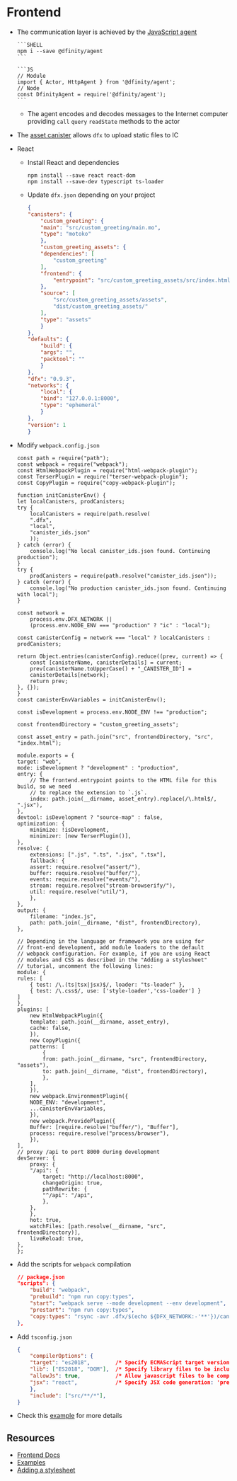 # Frontend

-   The communication layer is achieved by the [JavaScript agent](https://www.npmjs.com/package/@dfinity/agent)

        ```SHELL
        npm i --save @dfinity/agent
        ```

        ```JS
        // Module
        import { Actor, HttpAgent } from '@dfinity/agent';
        // Node
        const DfinityAgent = require('@dfinity/agent');
        ```

    -   The agent encodes and decodes messages to the Internet computer providing `call` `query` `readState` methods to the actor

-   The [asset canister](https://github.com/dfinity/sdk/tree/master/src/canisters/frontend/ic-frontend-canister) allows `dfx` to upload static files to IC
-   React

    -   Install React and dependencies

        ```SHELL
        npm install --save react react-dom
        npm install --save-dev typescript ts-loader
        ```

    -   Update `dfx.json` depending on your project

        ```JSON
        {
        "canisters": {
            "custom_greeting": {
            "main": "src/custom_greeting/main.mo",
            "type": "motoko"
            },
            "custom_greeting_assets": {
            "dependencies": [
                "custom_greeting"
            ],
            "frontend": {
                "entrypoint": "src/custom_greeting_assets/src/index.html"
            },
            "source": [
                "src/custom_greeting_assets/assets",
                "dist/custom_greeting_assets/"
            ],
            "type": "assets"
            }
        },
        "defaults": {
            "build": {
            "args": "",
            "packtool": ""
            }
        },
        "dfx": "0.9.3",
        "networks": {
            "local": {
            "bind": "127.0.0.1:8000",
            "type": "ephemeral"
            }
        },
        "version": 1
        }
        ```

-   Modify `webpack.config.json`

    ```JS
    const path = require("path");
    const webpack = require("webpack");
    const HtmlWebpackPlugin = require("html-webpack-plugin");
    const TerserPlugin = require("terser-webpack-plugin");
    const CopyPlugin = require("copy-webpack-plugin");

    function initCanisterEnv() {
    let localCanisters, prodCanisters;
    try {
        localCanisters = require(path.resolve(
        ".dfx",
        "local",
        "canister_ids.json"
        ));
    } catch (error) {
        console.log("No local canister_ids.json found. Continuing production");
    }
    try {
        prodCanisters = require(path.resolve("canister_ids.json"));
    } catch (error) {
        console.log("No production canister_ids.json found. Continuing with local");
    }

    const network =
        process.env.DFX_NETWORK ||
        (process.env.NODE_ENV === "production" ? "ic" : "local");

    const canisterConfig = network === "local" ? localCanisters : prodCanisters;

    return Object.entries(canisterConfig).reduce((prev, current) => {
        const [canisterName, canisterDetails] = current;
        prev[canisterName.toUpperCase() + "_CANISTER_ID"] =
        canisterDetails[network];
        return prev;
    }, {});
    }
    const canisterEnvVariables = initCanisterEnv();

    const isDevelopment = process.env.NODE_ENV !== "production";

    const frontendDirectory = "custom_greeting_assets";

    const asset_entry = path.join("src", frontendDirectory, "src", "index.html");

    module.exports = {
    target: "web",
    mode: isDevelopment ? "development" : "production",
    entry: {
        // The frontend.entrypoint points to the HTML file for this build, so we need
        // to replace the extension to `.js`.
        index: path.join(__dirname, asset_entry).replace(/\.html$/, ".jsx"),
    },
    devtool: isDevelopment ? "source-map" : false,
    optimization: {
        minimize: !isDevelopment,
        minimizer: [new TerserPlugin()],
    },
    resolve: {
        extensions: [".js", ".ts", ".jsx", ".tsx"],
        fallback: {
        assert: require.resolve("assert/"),
        buffer: require.resolve("buffer/"),
        events: require.resolve("events/"),
        stream: require.resolve("stream-browserify/"),
        util: require.resolve("util/"),
        },
    },
    output: {
        filename: "index.js",
        path: path.join(__dirname, "dist", frontendDirectory),
    },

    // Depending in the language or framework you are using for
    // front-end development, add module loaders to the default
    // webpack configuration. For example, if you are using React
    // modules and CSS as described in the "Adding a stylesheet"
    // tutorial, uncomment the following lines:
    module: {
    rules: [
        { test: /\.(ts|tsx|jsx)$/, loader: "ts-loader" },
        { test: /\.css$/, use: ['style-loader','css-loader'] }
    ]
    },
    plugins: [
        new HtmlWebpackPlugin({
        template: path.join(__dirname, asset_entry),
        cache: false,
        }),
        new CopyPlugin({
        patterns: [
            {
            from: path.join(__dirname, "src", frontendDirectory, "assets"),
            to: path.join(__dirname, "dist", frontendDirectory),
            },
        ],
        }),
        new webpack.EnvironmentPlugin({
        NODE_ENV: "development",
        ...canisterEnvVariables,
        }),
        new webpack.ProvidePlugin({
        Buffer: [require.resolve("buffer/"), "Buffer"],
        process: require.resolve("process/browser"),
        }),
    ],
    // proxy /api to port 8000 during development
    devServer: {
        proxy: {
        "/api": {
            target: "http://localhost:8000",
            changeOrigin: true,
            pathRewrite: {
            "^/api": "/api",
            },
        },
        },
        hot: true,
        watchFiles: [path.resolve(__dirname, "src", frontendDirectory)],
        liveReload: true,
    },
    };
    ```

-   Add the scripts for `webpack` compilation

    ```JSON
    // package.json
    "scripts": {
        "build": "webpack",
        "prebuild": "npm run copy:types",
        "start": "webpack serve --mode development --env development",
        "prestart": "npm run copy:types",
        "copy:types": "rsync -avr .dfx/$(echo ${DFX_NETWORK:-'**'})/canisters/** --exclude='assets/' --exclude='idl/' --exclude='*.wasm' --exclude='*.most' --delete src/declarations"
    },
    ```

-   Add `tsconfig.json`

    ```JSON
    {
        "compilerOptions": {
        "target": "es2018",        /* Specify ECMAScript target version: 'ES3' (default), 'ES5', 'ES2015', 'ES2016', 'ES2017', 'ES2018', 'ES2019' or 'ESNEXT'. */
        "lib": ["ES2018", "DOM"],  /* Specify library files to be included in the compilation. */
        "allowJs": true,           /* Allow javascript files to be compiled. */
        "jsx": "react",            /* Specify JSX code generation: 'preserve', 'react-native', or 'react'. */
        },
        "include": ["src/**/*"],
    }
    ```

-   Check this [example](https://github.com/Donald-gg/DFX-React-Template/tree/main) for more details

## Resources

-   [Frontend Docs](https://internetcomputer.org/docs/current/developer-docs/frontend/)
-   [Examples](https://github.com/dfinity/examples)
-   [Adding a stylesheet](https://internetcomputer.org/docs/current/developer-docs/frontend/add-stylesheet)
